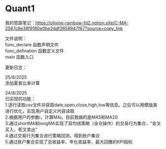 # Quant1
我的思路笔记：https://olivine-rainbow-fd2.notion.site/C-MA-2587c8e38f9180e0be2ddf3658947f67?source=copy_link  

文件说明：  
func_declare 函数声明文件  
func_defination 函数定义文件  
main 函数入口  

更新日志：  

  
25/8/2025  
添加夏普比率计算  

  
24/8/2025  
已实现的功能：  
1.逐行读取csv文件并获取date,open,close,high,low等信息。之后可以用模版类进行优化，实现用户自定义内容读取  
2.根据用户的参数i，计算MAi。目前我做的是MA5和MA20  
3.通过shortMA和longMA实现了双均线策略（全仓操作）的交易行为集合，“金叉买入，死叉卖出”  
4.通过交易行为集合进行策略回测，得到账户集合  
5.通过账户集合实现了总收益率、年化收益率、最大回撤的KPI指标
